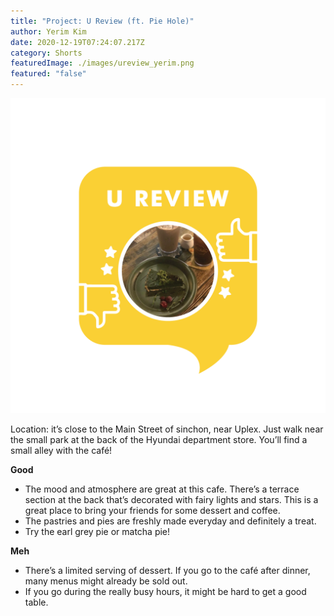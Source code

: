 ```yaml
---
title: "Project: U Review (ft. Pie Hole)"
author: Yerim Kim
date: 2020-12-19T07:24:07.217Z
category: Shorts
featuredImage: ./images/ureview_yerim.png
featured: "false"
---
```

![](images/ureview_yerim.png)

Location: it’s close to the Main Street of sinchon, near Uplex. Just walk near the small park at the back of the Hyundai department store. You’ll find a small alley with the café!

**Good**

* The mood and atmosphere are great at this cafe. There’s a terrace section at the back that’s decorated with fairy lights and stars. This is a great place to bring your friends for some dessert and coffee.
* The pastries and pies are freshly made everyday and definitely a treat.
* Try the earl grey pie or matcha pie!

**Meh**

* There’s a limited serving of dessert. If you go to the café after dinner, many menus might already be sold out.
* If you go during the really busy hours, it might be hard to get a good table.